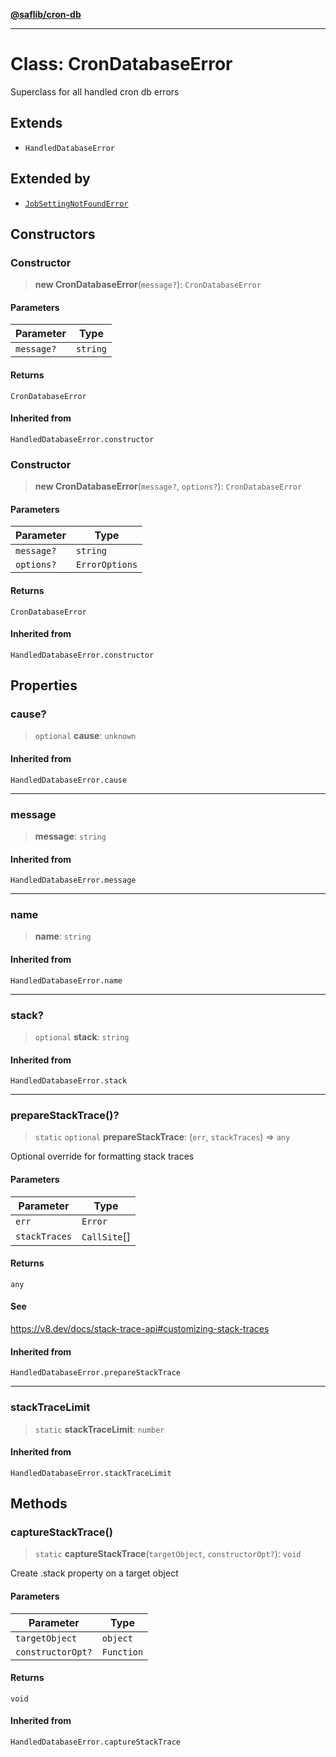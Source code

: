 [**@saflib/cron-db**](../index.md)

---

# Class: CronDatabaseError

Superclass for all handled cron db errors

## Extends

- `HandledDatabaseError`

## Extended by

- [`JobSettingNotFoundError`](JobSettingNotFoundError.md)

## Constructors

### Constructor

> **new CronDatabaseError**(`message?`): `CronDatabaseError`

#### Parameters

| Parameter  | Type     |
| ---------- | -------- |
| `message?` | `string` |

#### Returns

`CronDatabaseError`

#### Inherited from

`HandledDatabaseError.constructor`

### Constructor

> **new CronDatabaseError**(`message?`, `options?`): `CronDatabaseError`

#### Parameters

| Parameter  | Type           |
| ---------- | -------------- |
| `message?` | `string`       |
| `options?` | `ErrorOptions` |

#### Returns

`CronDatabaseError`

#### Inherited from

`HandledDatabaseError.constructor`

## Properties

### cause?

> `optional` **cause**: `unknown`

#### Inherited from

`HandledDatabaseError.cause`

---

### message

> **message**: `string`

#### Inherited from

`HandledDatabaseError.message`

---

### name

> **name**: `string`

#### Inherited from

`HandledDatabaseError.name`

---

### stack?

> `optional` **stack**: `string`

#### Inherited from

`HandledDatabaseError.stack`

---

### prepareStackTrace()?

> `static` `optional` **prepareStackTrace**: (`err`, `stackTraces`) => `any`

Optional override for formatting stack traces

#### Parameters

| Parameter     | Type         |
| ------------- | ------------ |
| `err`         | `Error`      |
| `stackTraces` | `CallSite`[] |

#### Returns

`any`

#### See

https://v8.dev/docs/stack-trace-api#customizing-stack-traces

#### Inherited from

`HandledDatabaseError.prepareStackTrace`

---

### stackTraceLimit

> `static` **stackTraceLimit**: `number`

#### Inherited from

`HandledDatabaseError.stackTraceLimit`

## Methods

### captureStackTrace()

> `static` **captureStackTrace**(`targetObject`, `constructorOpt?`): `void`

Create .stack property on a target object

#### Parameters

| Parameter         | Type       |
| ----------------- | ---------- |
| `targetObject`    | `object`   |
| `constructorOpt?` | `Function` |

#### Returns

`void`

#### Inherited from

`HandledDatabaseError.captureStackTrace`
